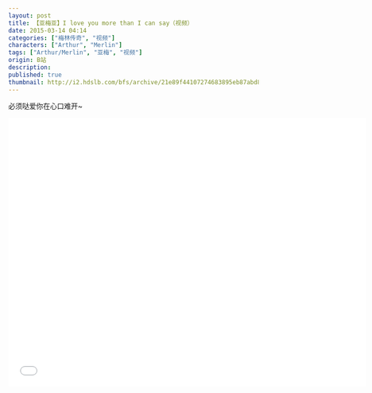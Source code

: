 ```yaml
---
layout: post
title: 【亚梅亚】I love you more than I can say（视频）
date: 2015-03-14 04:14
categories: ["梅林传奇", "视频"]
characters: ["Arthur", "Merlin"]
tags: ["Arthur/Merlin", "亚梅", "视频"]
origin: B站
description: 
published: true
thumbnail: http://i2.hdslb.com/bfs/archive/21e89f44107274683895eb87abd883399d24a359.jpg
---
```


必须哒爱你在心口难开\~

<iframe width="720" height="540" src="//player.bilibili.com/player.html?aid=2108129&bvid=BV1Cs411S7JP&cid=3270703&page=1" scrolling="no" border="0" frameborder="no" framespacing="0" allow="accelerometer; autoplay;" allowfullscreen="true"> </iframe>
